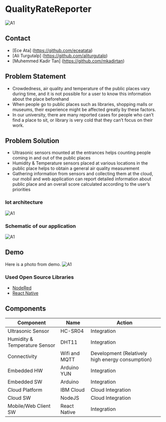 # QualityRateReporter
![A1](https://github.com/bounIoT/QualityRateReporter/blob/master/Pictures/description.png)

## Contact
* [Ece Ata] (https://github.com/eceatata)
* [Ali Turgutalp] (https://github.com/aliturgutalp)
* [Muhemmed Kadir Tan] (https://github.com/mkadirtan)

## Problem Statement

* Crowdedness, air quality and temperature of the public places vary during time, and it is not possible for a user to know this information about the place beforehand
* When people go to public places such as libraries, shopping malls or museums, their experience might be affected greatly by these factors.
* In our university, there are many reported cases for people who can’t find a place to sit, or library is very cold that they can’t focus on their work.

## Problem Solution

* Ultrasonic sensors mounted at the entrances helps counting people coming in and out of the public places
* Humidity & Temperature sensors placed at various locations in the public place helps to obtain a general air quality measurement
* Gathering information from sensors and collecting them at the cloud, our mobil and web application can report detailed information about public place and an overall score calculated according to the user’s priorities

### Iot architecture
![A1](https://github.com/bounIoT/QualityRateReporter/blob/master/Pictures/QualityRateReporter%20(1).png)

### Schematic of our application
![A1](https://github.com/bounIoT/QualityRateReporter/blob/master/Pictures/Schematic.png)

## Demo
Here is a photo from demo.
![A1](https://github.com/bounIoT/QualityRateReporter/blob/master/Pictures/demo.png)

### Used Open Source Libraries

* [NodeRed](https://nodered.org/)
* [React Native](https://facebook.github.io/react-native/)

## Components

Component | Name | Action
---|---|---
Ultrasonic Sensor | HC-SR04  | Integration
Humidity & Temperature Sensor | DHT11 | Integration
Connectivity | Wifi and MQTT | Development (Relatively high energy consumption)
Embedded HW | Arduino YUN | Integration
Embedded SW | Arduino | Integration
Cloud Platform | IBM Cloud | Cloud Integration
Cloud SW | NodeJS | Cloud Integration
Mobile/Web Client SW | React Native | Integration
